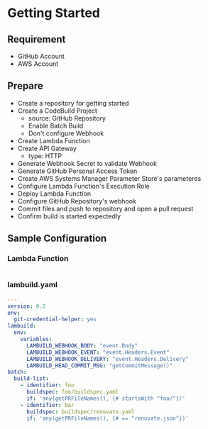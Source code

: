 # Getting Started

## Requirement

* GitHub Account
* AWS Account

## Prepare

* Create a repository for getting started
* Create a CodeBuild Project
  * source: GitHub Repository
  * Enable Batch Build
  * Don't configure Webhook
* Create Lambda Function
* Create API Gateway
  * type: HTTP
* Generate Webhook Secret to validate Webhook
* Generate GitHub Personal Access Token
* Create AWS Systems Manager Parameter Store's parameteres
* Configure Lambda Function's Execution Role
* Deploy Lambda Function
* Configure GitHub Repository's webhook
* Commit files and push to repository and open a pull request
* Confirm build is started expectedly

## Sample Configuration

### Lambda Function

```yaml
```

### lambuild.yaml

```yaml
---
version: 0.2
env:
  git-credential-helper: yes
lambuild:
  env:
    variables:
      LAMBUILD_WEBHOOK_BODY: "event.Body"
      LAMBUILD_WEBHOOK_EVENT: "event.Headers.Event"
      LAMBUILD_WEBHOOK_DELIVERY: "event.Headers.Delivery"
      LAMBUILD_HEAD_COMMIT_MSG: "getCommitMessage()"
batch:
  build-list:
    - identifier: foo
      buildspec: foo/buildspec.yaml
      if: 'any(getPRFileNames(), {# startsWith "foo/"})'
    - identifier: bar
      buildspec: buildspec/renovate.yaml
      if: 'any(getPRFileNames(), {# == "renovate.json"})'
```
